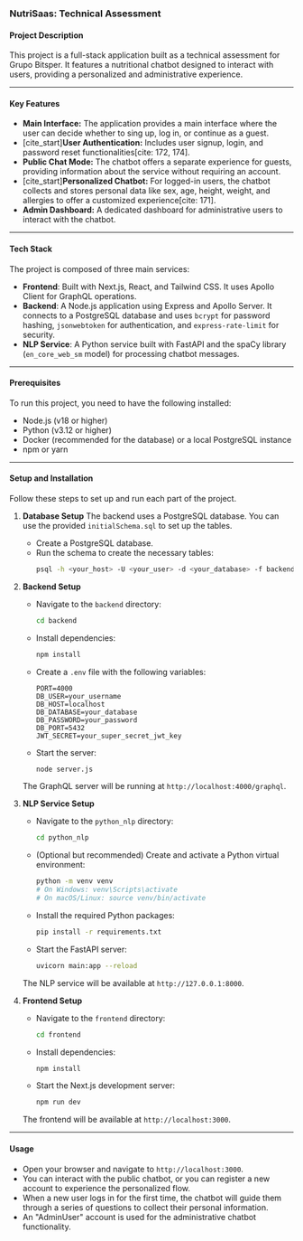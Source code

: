### NutriSaas: Technical Assessment

#### Project Description
This project is a full-stack application built as a technical assessment for Grupo Bitsper. It features a nutritional chatbot designed to interact with users, providing a personalized and administrative experience.

***

#### Key Features
* **Main Interface:** The application provides a main interface where the user can decide whether to sing up, log in, or continue as a guest.
* [cite_start]**User Authentication:** Includes user signup, login, and password reset functionalities[cite: 172, 174].
* **Public Chat Mode:** The chatbot offers a separate experience for guests, providing information about the service without requiring an account.
* [cite_start]**Personalized Chatbot:** For logged-in users, the chatbot collects and stores personal data like sex, age, height, weight, and allergies to offer a customized experience[cite: 171].
* **Admin Dashboard:** A dedicated dashboard for administrative users to interact with the chatbot.

***

#### Tech Stack
The project is composed of three main services:

* **Frontend**: Built with Next.js, React, and Tailwind CSS. It uses Apollo Client for GraphQL operations.
* **Backend**: A Node.js application using Express and Apollo Server. It connects to a PostgreSQL database and uses `bcrypt` for password hashing, `jsonwebtoken` for authentication, and `express-rate-limit` for security.
* **NLP Service**: A Python service built with FastAPI and the spaCy library (`en_core_web_sm` model) for processing chatbot messages.

***

#### Prerequisites
To run this project, you need to have the following installed:
* Node.js (v18 or higher)
* Python (v3.12 or higher)
* Docker (recommended for the database) or a local PostgreSQL instance
* npm or yarn

***

#### Setup and Installation
Follow these steps to set up and run each part of the project.

1.  **Database Setup**
    The backend uses a PostgreSQL database. You can use the provided `initialSchema.sql` to set up the tables.
    * Create a PostgreSQL database.
    * Run the schema to create the necessary tables:
        ```bash
        psql -h <your_host> -U <your_user> -d <your_database> -f backend/database/initialSchema.sql
        ```

2.  **Backend Setup**
    * Navigate to the `backend` directory:
        ```bash
        cd backend
        ```
    * Install dependencies:
        ```bash
        npm install
        ```
    * Create a `.env` file with the following variables:
        ```
        PORT=4000
        DB_USER=your_username
        DB_HOST=localhost
        DB_DATABASE=your_database
        DB_PASSWORD=your_password
        DB_PORT=5432
        JWT_SECRET=your_super_secret_jwt_key
        ```
    * Start the server:
        ```bash
        node server.js
        ```
    The GraphQL server will be running at `http://localhost:4000/graphql`.

3.  **NLP Service Setup**
    * Navigate to the `python_nlp` directory:
        ```bash
        cd python_nlp
        ```
    * (Optional but recommended) Create and activate a Python virtual environment:
        ```bash
        python -m venv venv
        # On Windows: venv\Scripts\activate
        # On macOS/Linux: source venv/bin/activate
        ```
    * Install the required Python packages:
        ```bash
        pip install -r requirements.txt
        ```
    * Start the FastAPI server:
        ```bash
        uvicorn main:app --reload
        ```
    The NLP service will be available at `http://127.0.0.1:8000`.

4.  **Frontend Setup**
    * Navigate to the `frontend` directory:
        ```bash
        cd frontend
        ```
    * Install dependencies:
        ```bash
        npm install
        ```
    * Start the Next.js development server:
        ```bash
        npm run dev
        ```
    The frontend will be available at `http://localhost:3000`.

***

#### Usage
* Open your browser and navigate to `http://localhost:3000`.
* You can interact with the public chatbot, or you can register a new account to experience the personalized flow.
* When a new user logs in for the first time, the chatbot will guide them through a series of questions to collect their personal information.
* An "AdminUser" account is used for the administrative chatbot functionality.
